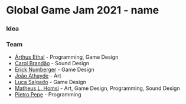 # Global Game Jam 2021 - name

### Idea

### Team
 - [Árthus Ethal](https://github.com/arthusagain) - Programming, Game Design
 - [Carol Brandão](https://github.com/CarolTherstine) - Sound Design
 - [Erick Numberger](https://github.com/ericknurmberger) - Game Design
 - [João Athayde](https://github.com/j-reis-artist) - Art
 - [Luca Salgado](https://github.com/salgadoluca) - Game Design
 - [Matheus L. Homsi](https://github.com/mlhomsi) - Art, Game Design, Programming, Sound Design
 - [Pietro Pepe](https://github.com/LexLoki) - Programming
